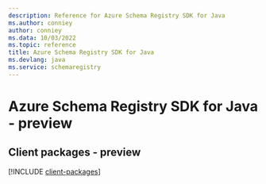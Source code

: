```yaml
---
description: Reference for Azure Schema Registry SDK for Java
ms.author: conniey
author: conniey
ms.data: 10/03/2022
ms.topic: reference
title: Azure Schema Registry SDK for Java
ms.devlang: java
ms.service: schemaregistry
---
```

# Azure Schema Registry SDK for Java - preview

## Client packages - preview
[!INCLUDE [client-packages](schema-registry-client-index.md)]